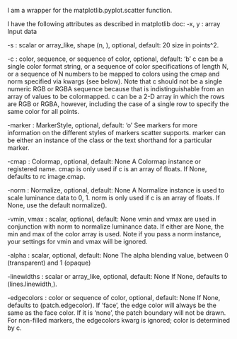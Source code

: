 I am a wrapper for the matplotlib.pyplot.scatter function.

I have the following attributes as described in matplotlib doc:
-x, y : array
Input data

-s : scalar or array_like, shape (n, ), optional, default: 20
size in points^2.

-c : color, sequence, or sequence of color, optional, default: ‘b’
c can be a single color format string, or a sequence of color specifications of length N, or a sequence of N numbers to be mapped to colors using the cmap and norm specified via kwargs (see below). Note that c should not be a single numeric RGB or RGBA sequence because that is indistinguishable from an array of values to be colormapped. c can be a 2-D array in which the rows are RGB or RGBA, however, including the case of a single row to specify the same color for all points.

-marker : MarkerStyle, optional, default: ‘o’
See markers for more information on the different styles of markers scatter supports. marker can be either an instance of the class or the text shorthand for a particular marker.

-cmap : Colormap, optional, default: None
A Colormap instance or registered name. cmap is only used if c is an array of floats. If None, defaults to rc image.cmap.

-norm : Normalize, optional, default: None
A Normalize instance is used to scale luminance data to 0, 1. norm is only used if c is an array of floats. If None, use the default normalize().

-vmin, vmax : scalar, optional, default: None
vmin and vmax are used in conjunction with norm to normalize luminance data. If either are None, the min and max of the color array is used. Note if you pass a norm instance, your settings for vmin and vmax will be ignored.

-alpha : scalar, optional, default: None
The alpha blending value, between 0 (transparent) and 1 (opaque)

-linewidths : scalar or array_like, optional, default: None
If None, defaults to (lines.linewidth,).

-edgecolors : color or sequence of color, optional, default: None
If None, defaults to (patch.edgecolor). If ‘face’, the edge color will always be the same as the face color. If it is ‘none’, the patch boundary will not be drawn. For non-filled markers, the edgecolors kwarg is ignored; color is determined by c.